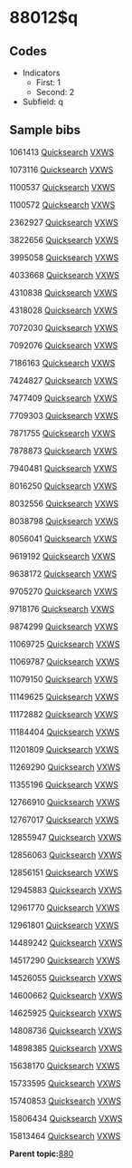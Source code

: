 # 88012$q

## Codes

-   Indicators
    -   First: 1
    -   Second: 2
-   Subfield: q

## Sample bibs

1061413 [Quicksearch](https://search.library.yale.edu/catalog/1061413) [VXWS](http://prodorbis.library.yale.edu:7014/vxws/GetHoldingsService?bibId=1061413)

1073116 [Quicksearch](https://search.library.yale.edu/catalog/1073116) [VXWS](http://prodorbis.library.yale.edu:7014/vxws/GetHoldingsService?bibId=1073116)

1100537 [Quicksearch](https://search.library.yale.edu/catalog/1100537) [VXWS](http://prodorbis.library.yale.edu:7014/vxws/GetHoldingsService?bibId=1100537)

1100572 [Quicksearch](https://search.library.yale.edu/catalog/1100572) [VXWS](http://prodorbis.library.yale.edu:7014/vxws/GetHoldingsService?bibId=1100572)

2362927 [Quicksearch](https://search.library.yale.edu/catalog/2362927) [VXWS](http://prodorbis.library.yale.edu:7014/vxws/GetHoldingsService?bibId=2362927)

3822656 [Quicksearch](https://search.library.yale.edu/catalog/3822656) [VXWS](http://prodorbis.library.yale.edu:7014/vxws/GetHoldingsService?bibId=3822656)

3995058 [Quicksearch](https://search.library.yale.edu/catalog/3995058) [VXWS](http://prodorbis.library.yale.edu:7014/vxws/GetHoldingsService?bibId=3995058)

4033668 [Quicksearch](https://search.library.yale.edu/catalog/4033668) [VXWS](http://prodorbis.library.yale.edu:7014/vxws/GetHoldingsService?bibId=4033668)

4310838 [Quicksearch](https://search.library.yale.edu/catalog/4310838) [VXWS](http://prodorbis.library.yale.edu:7014/vxws/GetHoldingsService?bibId=4310838)

4318028 [Quicksearch](https://search.library.yale.edu/catalog/4318028) [VXWS](http://prodorbis.library.yale.edu:7014/vxws/GetHoldingsService?bibId=4318028)

7072030 [Quicksearch](https://search.library.yale.edu/catalog/7072030) [VXWS](http://prodorbis.library.yale.edu:7014/vxws/GetHoldingsService?bibId=7072030)

7092076 [Quicksearch](https://search.library.yale.edu/catalog/7092076) [VXWS](http://prodorbis.library.yale.edu:7014/vxws/GetHoldingsService?bibId=7092076)

7186163 [Quicksearch](https://search.library.yale.edu/catalog/7186163) [VXWS](http://prodorbis.library.yale.edu:7014/vxws/GetHoldingsService?bibId=7186163)

7424827 [Quicksearch](https://search.library.yale.edu/catalog/7424827) [VXWS](http://prodorbis.library.yale.edu:7014/vxws/GetHoldingsService?bibId=7424827)

7477409 [Quicksearch](https://search.library.yale.edu/catalog/7477409) [VXWS](http://prodorbis.library.yale.edu:7014/vxws/GetHoldingsService?bibId=7477409)

7709303 [Quicksearch](https://search.library.yale.edu/catalog/7709303) [VXWS](http://prodorbis.library.yale.edu:7014/vxws/GetHoldingsService?bibId=7709303)

7871755 [Quicksearch](https://search.library.yale.edu/catalog/7871755) [VXWS](http://prodorbis.library.yale.edu:7014/vxws/GetHoldingsService?bibId=7871755)

7878873 [Quicksearch](https://search.library.yale.edu/catalog/7878873) [VXWS](http://prodorbis.library.yale.edu:7014/vxws/GetHoldingsService?bibId=7878873)

7940481 [Quicksearch](https://search.library.yale.edu/catalog/7940481) [VXWS](http://prodorbis.library.yale.edu:7014/vxws/GetHoldingsService?bibId=7940481)

8016250 [Quicksearch](https://search.library.yale.edu/catalog/8016250) [VXWS](http://prodorbis.library.yale.edu:7014/vxws/GetHoldingsService?bibId=8016250)

8032556 [Quicksearch](https://search.library.yale.edu/catalog/8032556) [VXWS](http://prodorbis.library.yale.edu:7014/vxws/GetHoldingsService?bibId=8032556)

8038798 [Quicksearch](https://search.library.yale.edu/catalog/8038798) [VXWS](http://prodorbis.library.yale.edu:7014/vxws/GetHoldingsService?bibId=8038798)

8056041 [Quicksearch](https://search.library.yale.edu/catalog/8056041) [VXWS](http://prodorbis.library.yale.edu:7014/vxws/GetHoldingsService?bibId=8056041)

9619192 [Quicksearch](https://search.library.yale.edu/catalog/9619192) [VXWS](http://prodorbis.library.yale.edu:7014/vxws/GetHoldingsService?bibId=9619192)

9638172 [Quicksearch](https://search.library.yale.edu/catalog/9638172) [VXWS](http://prodorbis.library.yale.edu:7014/vxws/GetHoldingsService?bibId=9638172)

9705270 [Quicksearch](https://search.library.yale.edu/catalog/9705270) [VXWS](http://prodorbis.library.yale.edu:7014/vxws/GetHoldingsService?bibId=9705270)

9718176 [Quicksearch](https://search.library.yale.edu/catalog/9718176) [VXWS](http://prodorbis.library.yale.edu:7014/vxws/GetHoldingsService?bibId=9718176)

9874299 [Quicksearch](https://search.library.yale.edu/catalog/9874299) [VXWS](http://prodorbis.library.yale.edu:7014/vxws/GetHoldingsService?bibId=9874299)

11069725 [Quicksearch](https://search.library.yale.edu/catalog/11069725) [VXWS](http://prodorbis.library.yale.edu:7014/vxws/GetHoldingsService?bibId=11069725)

11069787 [Quicksearch](https://search.library.yale.edu/catalog/11069787) [VXWS](http://prodorbis.library.yale.edu:7014/vxws/GetHoldingsService?bibId=11069787)

11079150 [Quicksearch](https://search.library.yale.edu/catalog/11079150) [VXWS](http://prodorbis.library.yale.edu:7014/vxws/GetHoldingsService?bibId=11079150)

11149625 [Quicksearch](https://search.library.yale.edu/catalog/11149625) [VXWS](http://prodorbis.library.yale.edu:7014/vxws/GetHoldingsService?bibId=11149625)

11172882 [Quicksearch](https://search.library.yale.edu/catalog/11172882) [VXWS](http://prodorbis.library.yale.edu:7014/vxws/GetHoldingsService?bibId=11172882)

11184404 [Quicksearch](https://search.library.yale.edu/catalog/11184404) [VXWS](http://prodorbis.library.yale.edu:7014/vxws/GetHoldingsService?bibId=11184404)

11201809 [Quicksearch](https://search.library.yale.edu/catalog/11201809) [VXWS](http://prodorbis.library.yale.edu:7014/vxws/GetHoldingsService?bibId=11201809)

11269290 [Quicksearch](https://search.library.yale.edu/catalog/11269290) [VXWS](http://prodorbis.library.yale.edu:7014/vxws/GetHoldingsService?bibId=11269290)

11355196 [Quicksearch](https://search.library.yale.edu/catalog/11355196) [VXWS](http://prodorbis.library.yale.edu:7014/vxws/GetHoldingsService?bibId=11355196)

12766910 [Quicksearch](https://search.library.yale.edu/catalog/12766910) [VXWS](http://prodorbis.library.yale.edu:7014/vxws/GetHoldingsService?bibId=12766910)

12767017 [Quicksearch](https://search.library.yale.edu/catalog/12767017) [VXWS](http://prodorbis.library.yale.edu:7014/vxws/GetHoldingsService?bibId=12767017)

12855947 [Quicksearch](https://search.library.yale.edu/catalog/12855947) [VXWS](http://prodorbis.library.yale.edu:7014/vxws/GetHoldingsService?bibId=12855947)

12856063 [Quicksearch](https://search.library.yale.edu/catalog/12856063) [VXWS](http://prodorbis.library.yale.edu:7014/vxws/GetHoldingsService?bibId=12856063)

12856151 [Quicksearch](https://search.library.yale.edu/catalog/12856151) [VXWS](http://prodorbis.library.yale.edu:7014/vxws/GetHoldingsService?bibId=12856151)

12945883 [Quicksearch](https://search.library.yale.edu/catalog/12945883) [VXWS](http://prodorbis.library.yale.edu:7014/vxws/GetHoldingsService?bibId=12945883)

12961770 [Quicksearch](https://search.library.yale.edu/catalog/12961770) [VXWS](http://prodorbis.library.yale.edu:7014/vxws/GetHoldingsService?bibId=12961770)

12961801 [Quicksearch](https://search.library.yale.edu/catalog/12961801) [VXWS](http://prodorbis.library.yale.edu:7014/vxws/GetHoldingsService?bibId=12961801)

14489242 [Quicksearch](https://search.library.yale.edu/catalog/14489242) [VXWS](http://prodorbis.library.yale.edu:7014/vxws/GetHoldingsService?bibId=14489242)

14517290 [Quicksearch](https://search.library.yale.edu/catalog/14517290) [VXWS](http://prodorbis.library.yale.edu:7014/vxws/GetHoldingsService?bibId=14517290)

14526055 [Quicksearch](https://search.library.yale.edu/catalog/14526055) [VXWS](http://prodorbis.library.yale.edu:7014/vxws/GetHoldingsService?bibId=14526055)

14600662 [Quicksearch](https://search.library.yale.edu/catalog/14600662) [VXWS](http://prodorbis.library.yale.edu:7014/vxws/GetHoldingsService?bibId=14600662)

14625925 [Quicksearch](https://search.library.yale.edu/catalog/14625925) [VXWS](http://prodorbis.library.yale.edu:7014/vxws/GetHoldingsService?bibId=14625925)

14808736 [Quicksearch](https://search.library.yale.edu/catalog/14808736) [VXWS](http://prodorbis.library.yale.edu:7014/vxws/GetHoldingsService?bibId=14808736)

14898385 [Quicksearch](https://search.library.yale.edu/catalog/14898385) [VXWS](http://prodorbis.library.yale.edu:7014/vxws/GetHoldingsService?bibId=14898385)

15638170 [Quicksearch](https://search.library.yale.edu/catalog/15638170) [VXWS](http://prodorbis.library.yale.edu:7014/vxws/GetHoldingsService?bibId=15638170)

15733595 [Quicksearch](https://search.library.yale.edu/catalog/15733595) [VXWS](http://prodorbis.library.yale.edu:7014/vxws/GetHoldingsService?bibId=15733595)

15740853 [Quicksearch](https://search.library.yale.edu/catalog/15740853) [VXWS](http://prodorbis.library.yale.edu:7014/vxws/GetHoldingsService?bibId=15740853)

15806434 [Quicksearch](https://search.library.yale.edu/catalog/15806434) [VXWS](http://prodorbis.library.yale.edu:7014/vxws/GetHoldingsService?bibId=15806434)

15813464 [Quicksearch](https://search.library.yale.edu/catalog/15813464) [VXWS](http://prodorbis.library.yale.edu:7014/vxws/GetHoldingsService?bibId=15813464)

**Parent topic:**[880](../../tags/880/880.md)

